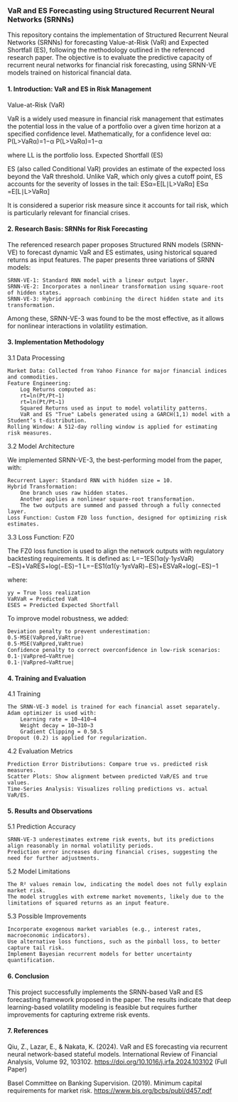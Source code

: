 ### VaR and ES Forecasting using Structured Recurrent Neural Networks (SRNNs)

This repository contains the implementation of Structured Recurrent Neural Networks (SRNNs) for forecasting Value-at-Risk (VaR) and Expected Shortfall (ES), following the methodology outlined in the referenced research paper. The objective is to evaluate the predictive capacity of recurrent neural networks for financial risk forecasting, using SRNN-VE models trained on historical financial data.

#### 1. Introduction: VaR and ES in Risk Management
Value-at-Risk (VaR)

VaR is a widely used measure in financial risk management that estimates the potential loss in the value of a portfolio over a given time horizon at a specified confidence level. Mathematically, for a confidence level αα:
P(L>VaRα)=1−α
P(L>VaRα​)=1−α

where LL is the portfolio loss.
Expected Shortfall (ES)

ES (also called Conditional VaR) provides an estimate of the expected loss beyond the VaR threshold. Unlike VaR, which only gives a cutoff point, ES accounts for the severity of losses in the tail:
ESα=E[L∣L>VaRα]
ESα​=E[L∣L>VaRα​]

It is considered a superior risk measure since it accounts for tail risk, which is particularly relevant for financial crises.

#### 2. Research Basis: SRNNs for Risk Forecasting

The referenced research paper proposes Structured RNN models (SRNN-VE) to forecast dynamic VaR and ES estimates, using historical squared returns as input features. The paper presents three variations of SRNN models:

    SRNN-VE-1: Standard RNN model with a linear output layer.
    SRNN-VE-2: Incorporates a nonlinear transformation using square-root of hidden states.
    SRNN-VE-3: Hybrid approach combining the direct hidden state and its transformation.

Among these, SRNN-VE-3 was found to be the most effective, as it allows for nonlinear interactions in volatility estimation.

#### 3. Implementation Methodology

3.1 Data Processing

    Market Data: Collected from Yahoo Finance for major financial indices and commodities.
    Feature Engineering:
        Log Returns computed as:
        rt=ln⁡(Pt/Pt−1)
        rt​=ln(Pt​/Pt−1​)
        Squared Returns used as input to model volatility patterns.
        VaR and ES "True" Labels generated using a GARCH(1,1) model with a Student’s t-distribution.
    Rolling Window: A 512-day rolling window is applied for estimating risk measures.

3.2 Model Architecture

We implemented SRNN-VE-3, the best-performing model from the paper, with:

    Recurrent Layer: Standard RNN with hidden size = 10.
    Hybrid Transformation:
        One branch uses raw hidden states.
        Another applies a nonlinear square-root transformation.
        The two outputs are summed and passed through a fully connected layer.
    Loss Function: Custom FZ0 loss function, designed for optimizing risk estimates.

3.3 Loss Function: FZ0

The FZ0 loss function is used to align the network outputs with regulatory backtesting requirements. It is defined as:
L=−1ES(1α(y⋅1y≤VaR)−ES)+VaRES+log⁡(−ES)−1
L=−ES1​(α1​(y⋅1y≤VaR​)−ES)+ESVaR​+log(−ES)−1

where:

    yy = True loss realization
    VaRVaR = Predicted VaR
    ESES = Predicted Expected Shortfall

To improve model robustness, we added:

    Deviation penalty to prevent underestimation:
    0.5⋅MSE(VaRpred,VaRtrue)
    0.5⋅MSE(VaRpred​,VaRtrue​)
    Confidence penalty to correct overconfidence in low-risk scenarios:
    0.1⋅∣VaRpred−VaRtrue∣
    0.1⋅∣VaRpred​−VaRtrue​∣

#### 4. Training and Evaluation

4.1 Training

    The SRNN-VE-3 model is trained for each financial asset separately.
    Adam optimizer is used with:
        Learning rate = 10−410−4
        Weight decay = 10−310−3
        Gradient Clipping = 0.50.5
    Dropout (0.2) is applied for regularization.

4.2 Evaluation Metrics

    Prediction Error Distributions: Compare true vs. predicted risk measures.
    Scatter Plots: Show alignment between predicted VaR/ES and true values.
    Time-Series Analysis: Visualizes rolling predictions vs. actual VaR/ES.

#### 5. Results and Observations

5.1 Prediction Accuracy

    SRNN-VE-3 underestimates extreme risk events, but its predictions align reasonably in normal volatility periods.
    Prediction error increases during financial crises, suggesting the need for further adjustments.

5.2 Model Limitations

    The R² values remain low, indicating the model does not fully explain market risk.
    The model struggles with extreme market movements, likely due to the limitations of squared returns as an input feature.

5.3 Possible Improvements

    Incorporate exogenous market variables (e.g., interest rates, macroeconomic indicators).
    Use alternative loss functions, such as the pinball loss, to better capture tail risk.
    Implement Bayesian recurrent models for better uncertainty quantification.

#### 6. Conclusion

This project successfully implements the SRNN-based VaR and ES forecasting framework proposed in the paper. The results indicate that deep learning-based volatility modeling is feasible but requires further improvements for capturing extreme risk events.

#### 7. References

Qiu, Z., Lazar, E., & Nakata, K. (2024). VaR and ES forecasting via recurrent neural network-based stateful models.
International Review of Financial Analysis, Volume 92, 103102.
https://doi.org/10.1016/j.irfa.2024.103102
(Full Paper)

Basel Committee on Banking Supervision. (2019). Minimum capital requirements for market risk.
https://www.bis.org/bcbs/publ/d457.pdf
